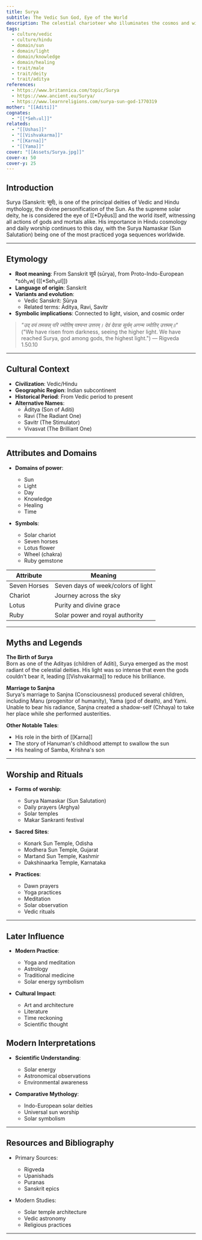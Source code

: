 ```yaml
---
title: Surya
subtitle: The Vedic Sun God, Eye of the World
description: The celestial charioteer who illuminates the cosmos and witness all deeds
tags:
  - culture/vedic
  - culture/hindu
  - domain/sun
  - domain/light
  - domain/knowledge
  - domain/healing
  - trait/male
  - trait/deity
  - trait/aditya
references:
  - https://www.britannica.com/topic/Surya
  - https://www.ancient.eu/Surya/
  - https://www.learnreligions.com/surya-sun-god-1770319
mother: "[[Aditi]]"
cognates:
  - "[[*Seh₂ul]]"
relateds:
  - "[[Ushas]]"
  - "[[Vishvakarma]]"
  - "[[Karna]]"
  - "[[Yama]]"
cover: "[[Assets/Surya.jpg]]"
cover-x: 50
cover-y: 25
---
```

## Introduction
Surya (Sanskrit: सूर्य), is one of the principal deities of Vedic and Hindu mythology, the divine personification of the Sun. As the supreme solar deity, he is considered the eye of [[*Dyḗus]] and the world itself, witnessing all actions of gods and mortals alike. His importance in Hindu cosmology and daily worship continues to this day, with the Surya Namaskar (Sun Salutation) being one of the most practiced yoga sequences worldwide.

---

## Etymology

- **Root meaning**: From Sanskrit सूर्य (sūrya), from Proto-Indo-European *sóh₂wl̥ ([[*Seh₂ul]])
- **Language of origin**: Sanskrit
- **Variants and evolution**:
  - Vedic Sanskrit: Sūrya
  - Related terms: Āditya, Ravi, Savitr
- **Symbolic implications**: Connected to light, vision, and cosmic order

> _"उद् वयं तमसस् परि ज्योतिष् पश्यन्त उत्तरम्।
देवं देवत्रा सूर्यम् अगन्म ज्योतिर् उत्तमम्॥"_  
> ("We have risen from darkness, seeing the higher light. We have reached Surya, god among gods, the highest light.")
> — Rigveda 1.50.10

---

## Cultural Context

- **Civilization**: Vedic/Hindu
- **Geographic Region**: Indian subcontinent
- **Historical Period**: From Vedic period to present
- **Alternative Names**:
  - Āditya (Son of Aditi)
  - Ravi (The Radiant One)
  - Savitr (The Stimulator)
  - Vivasvat (The Brilliant One)

---

## Attributes and Domains

- **Domains of power**: 
  - Sun
  - Light
  - Day
  - Knowledge
  - Healing
  - Time

- **Symbols**: 
  - Solar chariot
  - Seven horses
  - Lotus flower
  - Wheel (chakra)
  - Ruby gemstone

| Attribute | Meaning |
|-----------|----------|
| Seven Horses | Seven days of week/colors of light |
| Chariot | Journey across the sky |
| Lotus | Purity and divine grace |
| Ruby | Solar power and royal authority |

---

## Myths and Legends

**The Birth of Surya**  
Born as one of the Adityas (children of Aditi), Surya emerged as the most radiant of the celestial deities. His light was so intense that even the gods couldn't bear it, leading [[Vishvakarma]] to reduce his brilliance.

**Marriage to Sanjna**  
Surya's marriage to Sanjna (Consciousness) produced several children, including Manu (progenitor of humanity), Yama (god of death), and Yami. Unable to bear his radiance, Sanjna created a shadow-self (Chhaya) to take her place while she performed austerities.

**Other Notable Tales**:
- His role in the birth of [[Karna]]
- The story of Hanuman's childhood attempt to swallow the sun
- His healing of Samba, Krishna's son

---

## Worship and Rituals

- **Forms of worship**: 
  - Surya Namaskar (Sun Salutation)
  - Daily prayers (Arghya)
  - Solar temples
  - Makar Sankranti festival

- **Sacred Sites**:
  - Konark Sun Temple, Odisha
  - Modhera Sun Temple, Gujarat
  - Martand Sun Temple, Kashmir
  - Dakshinaarka Temple, Karnataka

- **Practices**:
  - Dawn prayers
  - Yoga practices
  - Meditation
  - Solar observation
  - Vedic rituals

---

## Later Influence

- **Modern Practice**:
  - Yoga and meditation
  - Astrology
  - Traditional medicine
  - Solar energy symbolism

- **Cultural Impact**:
  - Art and architecture
  - Literature
  - Time reckoning
  - Scientific thought

## Modern Interpretations

- **Scientific Understanding**:
  - Solar energy
  - Astronomical observations
  - Environmental awareness

- **Comparative Mythology**:
  - Indo-European solar deities
  - Universal sun worship
  - Solar symbolism

---

## Resources and Bibliography

- Primary Sources:
  - Rigveda
  - Upanishads
  - Puranas
  - Sanskrit epics

- Modern Studies:
  - Solar temple architecture
  - Vedic astronomy
  - Religious practices

---